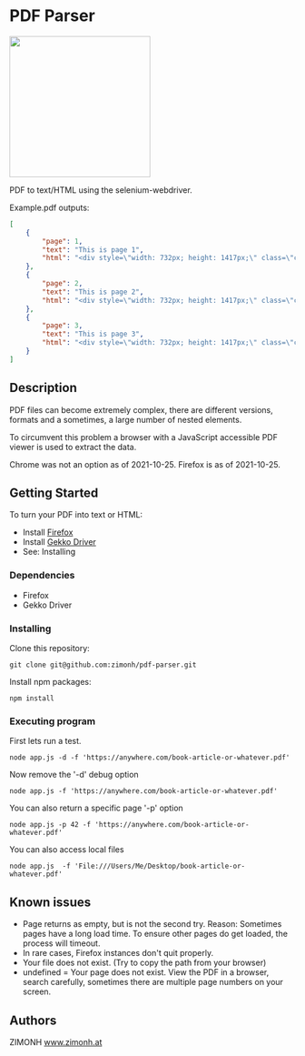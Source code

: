 
# PDF Parser
<img src="https://user-images.githubusercontent.com/4648145/138750839-28ef8239-76e1-49ae-bc68-722d22165eea.png" width="248"> 

PDF to text/HTML using the selenium-webdriver.

Example.pdf outputs:
```json
[
    {
        "page": 1,
        "text": "This is page 1",
        "html": "<div style=\"width: 732px; height: 1417px;\" class=\"canvasWrapper\"><canvas moz-opaque=\"\" style=\"width: 733px; height: 1418px;\" width=\"1466\" height=\"2836\"></canvas></div><div class=\"textLayer\" style=\"width: 732px; height: 1417px;\"><span class=\"markedContent\"><span style=\"left: 187.977px; top: 84.8499px; font-size: 58.3333px; font-family: sans-serif; transform: scaleX(1.00907);\" role=\"presentation\" dir=\"ltr\">This is page 1</span></span><div class=\"endOfContent\"></div></div>"
    },
    {
        "page": 2,
        "text": "This is page 2",
        "html": "<div style=\"width: 732px; height: 1417px;\" class=\"canvasWrapper\"><canvas moz-opaque=\"\" style=\"width: 733px; height: 1418px;\" width=\"1466\" height=\"2836\"></canvas></div><div class=\"textLayer\" style=\"width: 732px; height: 1417px;\"><span class=\"markedContent\"><span style=\"left: 194.054px; top: 84.8499px; font-size: 58.3333px; font-family: sans-serif; transform: scaleX(1.00907);\" role=\"presentation\" dir=\"ltr\">This is page 2</span></span><div class=\"endOfContent\"></div></div>"
    },
    {
        "page": 3,
        "text": "This is page 3",
        "html": "<div style=\"width: 732px; height: 1417px;\" class=\"canvasWrapper\"><canvas moz-opaque=\"\" style=\"width: 733px; height: 1418px;\" width=\"1466\" height=\"2836\"></canvas></div><div class=\"textLayer\" style=\"width: 732px; height: 1417px;\"><span class=\"markedContent\"><span style=\"left: 191.297px; top: 84.8499px; font-size: 58.3333px; font-family: sans-serif; transform: scaleX(1.00907);\" role=\"presentation\" dir=\"ltr\">This is page 3</span></span><div class=\"endOfContent\"></div></div>"
    }
]
```

## Description
PDF files can become extremely complex, there are different versions, formats and a sometimes, a large number of nested elements.

To circumvent this problem a browser with a JavaScript accessible PDF viewer is used to extract the data.

Chrome was not an option as of 2021-10-25.
Firefox is as of 2021-10-25.

## Getting Started
To turn your PDF into text or HTML:
* Install [Firefox](https://www.mozilla.org/en-US/firefox/new/)
* Install [Gekko Driver](https://askubuntu.com/questions/870530/how-to-install-geckodriver-in-ubuntu)
* See: Installing

### Dependencies
* Firefox
* Gekko Driver

### Installing
Clone this repository:
```shell
git clone git@github.com:zimonh/pdf-parser.git
```
Install npm packages:
```shell
npm install
```

### Executing program
First lets run a test.
```shell
node app.js -d -f 'https://anywhere.com/book-article-or-whatever.pdf'
```
Now remove the '-d' debug option
```shell
node app.js -f 'https://anywhere.com/book-article-or-whatever.pdf'
```
You can also return a specific page '-p' option
```shell
node app.js -p 42 -f 'https://anywhere.com/book-article-or-whatever.pdf'
```
You can also access local files
```shell
node app.js  -f 'File:///Users/Me/Desktop/book-article-or-whatever.pdf'
```

## Known issues
* Page returns as empty, but is not the second try. Reason: Sometimes pages have a long load time. To ensure other pages do get loaded, the process will timeout.
* In rare cases, Firefox instances don't quit properly. 
* Your file does not exist. (Try to copy the path from your browser)
* undefined = Your page does not exist. View the PDF in a browser, search carefully, sometimes there are multiple page numbers on your screen.


## Authors
ZIMONH
www.zimonh.at
